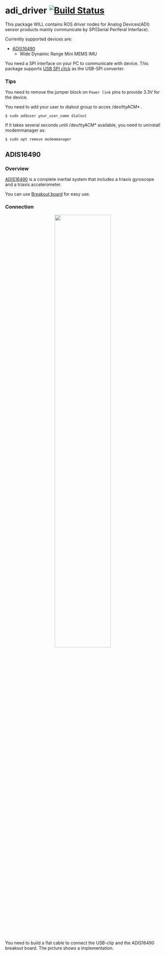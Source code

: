 # adi_driver [![Build Status](https://travis-ci.org/tork-a/adi_driver.svg?branch=master)](https://travis-ci.org/tork-a/adi_driver)

This package WILL contains ROS driver nodes for Analog Devices(ADI) sensor
products mainly communicate by SPI(Serial Periferal Interface).

Currently supported devices are:

- [ADIS16490](http://www.analog.com/en/products/mems/inertial-measurement-units/adis16490.html)
  - Wide Dynamic Range Mini MEMS IMU


  
You need a SPI interface on your PC to communicate with device. This
package supports
[USB SPI click](https://www.mikroe.com/usb-spi-click)
as the USB-SPI converter.


### Tips

You need to remove the jumper block on ``Power link`` pins to provide
3.3V for the device.

You need to add your user to dialout group to acces /dev/ttyACM* .

``` $ sudo adduser your_user_name dialout ```

If it takes several seconds until /dev/ttyACM* available, you need to
uninstall modemmanager as:

``` $ sudo apt remove modemmanager ```

## ADIS16490

### Overview

[ADIS16490](http://www.analog.com/en/products/mems/inertial-measurement-units/adis16490.html)
is a complete inertial system that includes a triaxis gyroscope and a
triaxis accelerometer.



You can use
[Breakout board](http://www.analog.com/en/design-center/evaluation-hardware-and-software/evaluation-boards-kits/EVAL-ADIS16470.html)
for easy use.

### Connection

<div align="center">
  <img src="doc/ADIS16470_Connection.jpg" width="60%"/>
</div>

You need to build a flat cable to connect the USB-clip and the
ADIS16490 breakout board. The picture shows a implementation.

